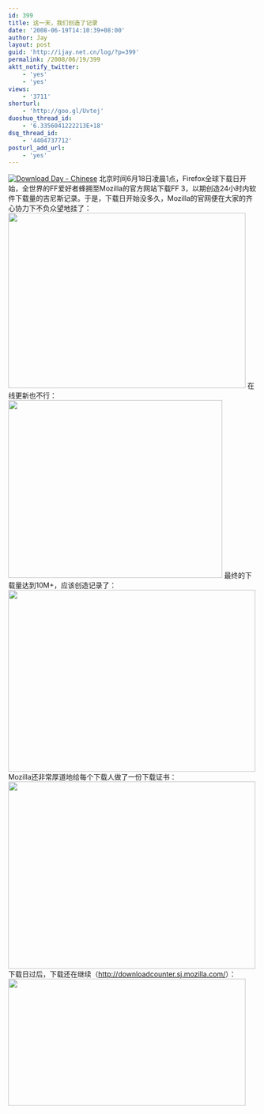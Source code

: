 ```yaml
---
id: 399
title: 这一天，我们创造了记录
date: '2008-06-19T14:10:39+08:00'
author: Jay
layout: post
guid: 'http://ijay.net.cn/log/?p=399'
permalink: /2008/06/19/399
aktt_notify_twitter:
    - 'yes'
    - 'yes'
views:
    - '3711'
shorturl:
    - 'http://goo.gl/Uvtej'
duoshuo_thread_id:
    - '6.3356041222213E+18'
dsq_thread_id:
    - '4404737712'
posturl_add_url:
    - 'yes'
---
```


<a href="https://www.mozilla.org/en-US/contribute/"><img border="0" alt="Download Day - Chinese" title="Download Day - Chinese" src="https://www.mozilla.org/en-US/contribute/friends/"/></a>
北京时间6月18日凌晨1点，Firefox全球下载日开始，全世界的FF爱好者蜂拥至Mozilla的官方网站下载FF 3，以期创造24小时内软件下载量的吉尼斯记录。于是，下载日开始没多久，Mozilla的官网便在大家的齐心协力下不负众望地挂了：
<a href='http://jayxu.com/log/wp-content/uploads/2008/06/ff-down.png'><img src="http://jayxu.com/log/wp-content/uploads/2008/06/ff-down.png" alt="" title="ff-down" width="480" height="355" class="aligncenter size-medium wp-image-401" /></a>
在线更新也不行：
<a href='http://jayxu.com/log/wp-content/uploads/2008/06/ff-down2.png'><img src="http://jayxu.com/log/wp-content/uploads/2008/06/ff-down2.png" alt="" title="ff-down2" width="433" height="360" class="aligncenter size-medium wp-image-400" /></a>
最终的下载量达到10M+，应该创造记录了：
<a href='http://jayxu.com/log/wp-content/uploads/2008/06/dd-download.png'><img src="http://jayxu.com/log/wp-content/uploads/2008/06/dd-download.png" alt="" title="dd-download" width="500" height="368" class="aligncenter size-full wp-image-402" /></a>
Mozilla还非常厚道地给每个下载人做了一份下载证书：
<a href='http://jayxu.com/log/wp-content/uploads/2008/06/cert.png'><img src="http://jayxu.com/log/wp-content/uploads/2008/06/cert.png" alt="" title="cert" width="500" height="379" class="aligncenter size-full wp-image-403" /></a>
下载日过后，下载还在继续（<a href="https://www.mozilla.org/en-US/contribute/">http://downloadcounter.sj.mozilla.com/</a>）：
<a href='http://jayxu.com/log/wp-content/uploads/2008/06/ff-download.png'><img src="http://jayxu.com/log/wp-content/uploads/2008/06/ff-download.png" alt="" title="ff-download" width="480" height="257" class="aligncenter size-medium wp-image-404" /></a>